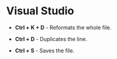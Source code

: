 # Visual Studio

- **Ctrl + K + D** - Reformats the whole file.

- **Ctrl + D** - Duplicates the line.

- **Ctrl + S** - Saves the file.

